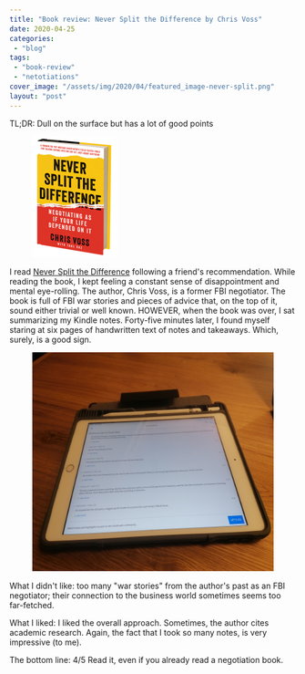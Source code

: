 ```yaml
---
title: "Book review: Never Split the Difference by Chris Voss"
date: 2020-04-25
categories: 
 - "blog"
tags: 
 - "book-review"
 - "netotiations"
cover_image: "/assets/img/2020/04/featured_image-never-split.png"
layout: "post"
---
```


<!-- wp:paragraph -->
TL;DR: Dull on the surface but has a lot of good points


<!-- /wp:paragraph -->

<!-- wp:image {"align":"right","id":3194,"width":150,"height":212,"sizeSlug":"large"} -->
<div class="wp-block-image"><figure class="alignright size-large is-resized"><a href="https://info.blackswanltd.com/never-split-the-difference"><img src="/assets/img/2020/04/br_never_split.png" alt="Never_Split_3D_Jacket_copy.png" class="wp-image-3194" width="150" height="212"></a></figure></div>


<!-- /wp:image -->

<!-- wp:paragraph -->
I read [Never Split the Difference](https://info.blackswanltd.com/never-split-the-difference) following a friend's recommendation. While reading the book, I kept feeling a constant sense of disappointment and mental eye-rolling. The author, Chris Voss, is a former FBI negotiator. The book is full of FBI war stories and pieces of advice that, on the top of it, sound either trivial or well known. HOWEVER, when the book was over, I sat summarizing my Kindle notes. Forty-five minutes later, I found myself staring at six pages of handwritten text of notes and takeaways. Which, surely, is a good sign.


<!-- /wp:paragraph -->

<!-- wp:image {"id":3197,"width":512,"height":384,"sizeSlug":"large"} -->
<figure class="wp-block-image size-large is-resized"><img src="/assets/img/2020/04/br_notes-1.jpg" class="wp-image-3197" width="512" height="384"></figure>
<!-- /wp:image -->

<!-- wp:paragraph -->
What I didn't like: too many "war stories" from the author's past as an FBI negotiator; their connection to the business world sometimes seems too far-fetched.


<!-- /wp:paragraph -->

<!-- wp:paragraph -->
What I liked: I liked the overall approach. Sometimes, the author cites academic research. Again, the fact that I took so many notes, is very impressive (to me).


<!-- /wp:paragraph -->

<!-- wp:paragraph -->
The bottom line: 4/5 Read it, even if you already read a negotiation book.


<!-- /wp:paragraph -->
